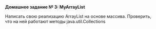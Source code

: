 <b>Домашнее задание № 3:
MyArrayList</b>

Написать свою реализацию ArrayList на основе массива. Проверить, что на ней работают методы java.util.Collections